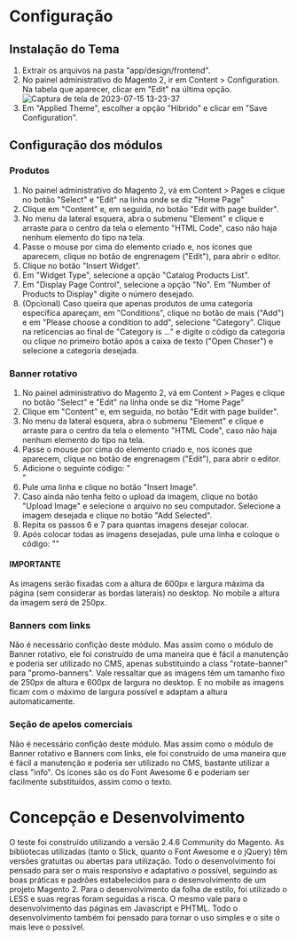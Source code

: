 # Configuração
## Instalação do Tema
1. Extrair os arquivos na pasta "app/design/frontend".
2. No painel administrativo do Magento 2, ir em Content > Configuration. Na tabela que aparecer, clicar em "Edit" na última opção.
![Captura de tela de 2023-07-15 13-23-37](https://github.com/UPeralta18/hibrido-teste/assets/32331106/a891bb4c-c94d-4861-957a-c78bf8e2d124)
3. Em "Applied Theme", escolher a opção "Hibrido" e clicar em "Save Configuration".

## Configuração dos módulos

### Produtos
1. No painel administrativo do Magento 2, vá em Content > Pages e clique no botão "Select" e "Edit" na linha onde se diz "Home Page"
2. Clique em "Content" e, em seguida, no botão "Edit with page builder".
3. No menu da lateral esquera, abra o submenu "Element" e clique e arraste para o centro da tela o elemento "HTML Code", caso não haja nenhum elemento do tipo na tela.
4. Passe o mouse por cima do elemento criado e, nos ícones que aparecem, clique no botão de engrenagem ("Edit"), para abrir o editor.
5. Clique no botão "Insert Widget".
6. Em "Widget Type", selecione a opção "Catalog Products List".
7. Em "Display Page Control", selecione a opção "No". Em "Number of Products to Display" digite o número desejado.
8. (Opcional) Caso queira que apenas produtos de uma categoria específica apareçam, em "Conditions", clique no botão de mais ("Add") e em "Please choose a condition to add", selecione "Category". Clique na reticencias ao final de "Category is ..." e digite o código da categoria ou clique no primeiro botão após a caixa de texto ("Open Choser") e selecione a categoria desejada.

### Banner rotativo
1. No painel administrativo do Magento 2, vá em Content > Pages e clique no botão "Select" e "Edit" na linha onde se diz "Home Page"
2. Clique em "Content" e, em seguida, no botão "Edit with page builder".
3. No menu da lateral esquera, abra o submenu "Element" e clique e arraste para o centro da tela o elemento "HTML Code", caso não haja nenhum elemento do tipo na tela.
4. Passe o mouse por cima do elemento criado e, nos ícones que aparecem, clique no botão de engrenagem ("Edit"), para abrir o editor.
5. Adicione o seguinte código: "<div class="rotate-banner">"
6. Pule uma linha e clique no botão "Insert Image".
7. Caso ainda não tenha feito o upload da imagem, clique no botão "Upload Image" e selecione o arquivo no seu computador. Selecione a imagem desejada e clique no botão "Add Selected".
8. Repita os passos 6 e 7 para quantas imagens desejar colocar.
9. Após colocar todas as imagens desejadas, pule uma linha e coloque o código: "</div>"
#### IMPORTANTE
As imagens serão fixadas com a altura de 600px e largura máxima da página (sem considerar as bordas laterais) no desktop. No mobile a altura da imagem será de 250px.

### Banners com links
Não é necessário confição deste módulo. Mas assim como o módulo de Banner rotativo, ele foi construído de uma maneira que é fácil a manutenção e poderia ser utilizado no CMS, apenas substituindo a class "rotate-banner" para "promo-banners". Vale ressaltar que as imagens têm um tamanho fixo de 250px de altura e 600px de largura no desktop. E no mobile as imagens ficam com o máximo de largura possível e adaptam a altura automaticamente.

### Seção de apelos comerciais
Não é necessário confição deste módulo. Mas assim como o módulo de Banner rotativo e Banners com links, ele foi construído de uma maneira que é fácil a manutenção e poderia ser utilizado no CMS, bastante utilizar a class "info". Os ícones são os do Font Awesome 6 e poderiam ser facilmente substituídos, assim como o texto.

# Concepção e Desenvolvimento
O teste foi construído utilizando a versão 2.4.6 Community do Magento. As bibliotecas utilizadas (tanto o Slick, quanto o Font Awesome e o jQuery) têm versões gratuitas ou abertas para utilização. Todo o desenvolvimento foi pensado para ser o mais responsívo e adaptativo o possível, seguindo as boas práticas e padrões estabelecidos para o desenvolvimento de um projeto Magento 2.
Para o desenvolvimento da folha de estilo, foi utilizado o LESS e suas regras foram seguidas a risca. O mesmo vale para o desenvolvimento das páginas em Javascript e PHTML. Todo o desenvolvimento também foi pensado para tornar o uso simples e o site o mais leve o possível.


